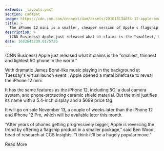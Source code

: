 ```yaml
--- 
extends: _layouts.post 
section: content 
image: https://cdn.cnn.com/cnnnext/dam/assets/201013134854-12-apple-event-1013-2020-iphone-12-mini-super-tease.jpg 
title: > 
  The iPhone 12 mini is a smaller, cheaper version of Apple's flagship 5G device 
description: > 
  (CNN Business) Apple just released what it claims is the "smallest, thinnest and lightest 5G phone in the world."With dramatic James Bond-like music playing in the background at Tuesday's virtual launch event , Apple opened a metal briefcase to reveal the iPhone 12 mini.It has the same features as the iPhone 12, including 5G, a dual camera system, and phone-protecting ceramic shield material.But the mini justifies its name with a 5.4-inch display and a $699 price tag.It will go on sale November 13, a couple of weeks later than the iPhone 12 and iPhone 12 Pro, which will be available later this month. 
date: 1602643239.0175726 
--- 
```

(CNN Business) Apple just released what it claims is the "smallest, thinnest and lightest 5G phone in the world."

With dramatic James Bond-like music playing in the background at Tuesday's virtual launch event , Apple opened a metal briefcase to reveal the iPhone 12 mini.

It has the same features as the iPhone 12, including 5G, a dual camera system, and phone-protecting ceramic shield material. But the mini justifies its name with a 5.4-inch display and a $699 price tag.

It will go on sale November 13, a couple of weeks later than the iPhone 12 and iPhone 12 Pro, which will be available later this month.

"After years of phones getting progressively bigger, Apple is reversing the trend by offering a flagship product in a smaller package," said Ben Wood, head of research at CCS Insights. "I think it'll be a hugely popular move."

Read More